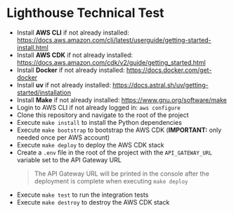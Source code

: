 # Lighthouse Technical Test

- Install **AWS CLI** if not already installed: <https://docs.aws.amazon.com/cli/latest/userguide/getting-started-install.html>
- Install **AWS CDK** if not already installed: <https://docs.aws.amazon.com/cdk/v2/guide/getting_started.html>
- Install **Docker** if not already installed: <https://docs.docker.com/get-docker>
- Install **uv** if not already installed: <https://docs.astral.sh/uv/getting-started/installation>
- Install **Make** if not already installed: <https://www.gnu.org/software/make>
- Login to AWS CLI if not already logged in: `aws configure`
- Clone this repository and navigate to the root of the project
- Execute `make install` to install the Python dependencies
- Execute `make bootstrap` to bootstrap the AWS CDK (**IMPORTANT:** only needed once per AWS account)
- Execute `make deploy` to deploy the AWS CDK stack
- Create a `.env` file in the root of the project with the `API_GATEWAY_URL` variable set to the API Gateway URL
  > The API Gateway URL will be printed in the console after the deployment is complete when executing `make deploy`
- Execute `make test` to run the integration tests
- Execute `make destroy` to destroy the AWS CDK stack
